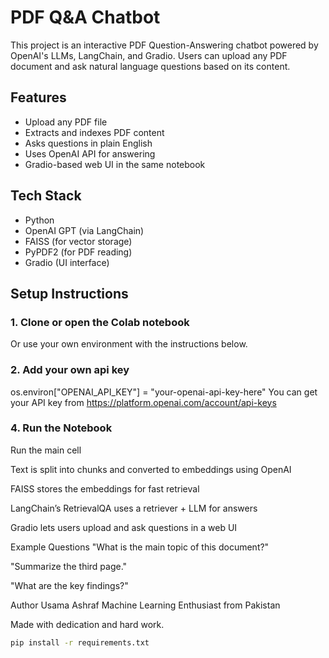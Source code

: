 # PDF Q&A Chatbot 

This project is an interactive PDF Question-Answering chatbot powered by OpenAI's LLMs, LangChain, and Gradio. Users can upload any PDF document and ask natural language questions based on its content.

## Features

- Upload any PDF file
- Extracts and indexes PDF content
- Asks questions in plain English
- Uses OpenAI API for answering
- Gradio-based web UI in the same notebook

## Tech Stack

- Python
- OpenAI GPT (via LangChain)
- FAISS (for vector storage)
- PyPDF2 (for PDF reading)
- Gradio (UI interface)

## Setup Instructions

### 1. Clone or open the Colab notebook

Or use your own environment with the instructions below.

### 2. Add your own api key 
os.environ["OPENAI_API_KEY"] = "your-openai-api-key-here"
You can get your API key from https://platform.openai.com/account/api-keys

### 4. Run the Notebook
Run the main cell 

Text is split into chunks and converted to embeddings using OpenAI

FAISS stores the embeddings for fast retrieval

LangChain’s RetrievalQA uses a retriever + LLM for answers

Gradio lets users upload and ask questions in a web UI

Example Questions
"What is the main topic of this document?"

"Summarize the third page."

"What are the key findings?"

Author
Usama Ashraf
Machine Learning Enthusiast from Pakistan

Made with dedication and hard work.

```bash
pip install -r requirements.txt



